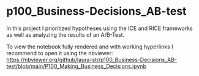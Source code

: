 # p100_Business-Decisions_AB-test

In this project I prioritized hypotheses using the ICE and RICE frameworks as well as analyzing the results of an A/B-Test.

To view the notebook fully rendered and with working hyperlinks I recommend to open it using the nbviewer:
https://nbviewer.org/github/laura-str/p100_Business-Decisions_AB-test/blob/main/P100_Making_Business_Decisions.ipynb
